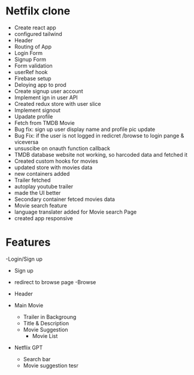 #   Netfilx clone
 - Create react app
 - configured tailwind
 - Header
 - Routing of App
 - Login Form
 - Signup Form
 - Form validation
 - userRef hook 
 - Firebase setup
 - Deloying app to prod
 - Create signup user account 
 - Implement ign in user API
 - Created redux store with user slice
 - Implement signout
 - Upadate profile
 - Fetch from TMDB Movie
 - Bug fix: sign up user display name and profile pic update
 - Bug Fix: if the user is not logged in redicret /browse to login pange & viceversa
 - unsuscibe on onauth function callback
 - TMDB database website not working, so harcoded data and fetched it
 - Created custom hooks for movies
 - updated store with movies data
 - new containers added
 - Trailer fetched
 - autoplay youtube trailer
 - made the UI better
 - Secondary container fetced movies data
 - Movie search feature
 - language translater added for Movie search Page
 - created app responsive


# Features
-Login/Sign up
  - Sign up
  - redirect to browse page
-Browse
  - Header
  - Main Movie
    - Trailer in Backgroung
    - Title & Description
    - Movie Suggestion
      - Movie List

- Netflix GPT
  - Search bar
  - Movie suggestion
  tesr
